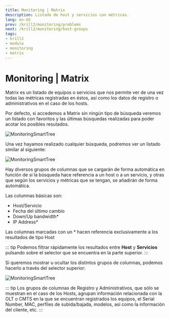 ```yaml
---
title: Monitoring | Matrix
description: Listado de host y servicios con métricas.
lang: en-US
prev: /krill2/monitoring/problems
next: /krill2/monitoring/host-groups
tags:
- krill2
- module
- monitoring
- matrix
---
```

# Monitoring | Matrix

Matrix es un listado de equipos o servicios que nos permite ver de una vez todas las métricas registradas en éstos, así como los datos de registro o administrativos en el caso de los hosts.

Por defecto, si accedemos a Matrix sin ningún tipo de búsqueda veremos un listado con favoritos y las últimas búsquedas realizadas para poder acotar los posibles resutados.

![MonitoringSmartTree](@images/krill2/monitoring/1101.png)

Una vez hayamos realizado cualquier búsqueda, podremos ver un listado similar al siguiente:

![MonitoringSmartTree](@images/krill2/monitoring/1102.png)

Hay diversos grupos de columnas que se cargarán de forma automática en función de si la búsqueda hace referencia a un host o a un servicio, y otras que según los servicios y métricas que se tengan, se añadirán de forma automática.

Las columnas básicas son:

- Host/Servicio
- Fecha del último cambio
- Down/Up bandwidth*
- IP Address*

Las columnas marcadas con un * hacen referencia exclusivamente a los resultados de tipo Host

::: tip
Podemos filtrar rápidamente los resultados entre **Host** y **Servicios** pulsando sobre el selector que se encuentra en la parte superior.
:::

Si queremos mostrar u ocultar los distintos grupos de columnas, podemos hacerlo a través del selector superior:

![MonitoringSmartTree](@images/krill2/monitoring/1103.png)

::: tip
Los grupos de columnas de Registro y Administrativos, que sólo se muestran en el caso de los Hosts, agrupan información relacionada con la OLT o CMTS en la que se encuentran registrados los equipos, el Serial Number, MAC, perfiles de subida/bajada, modelos, así como la información del cliente, etc.
:::
